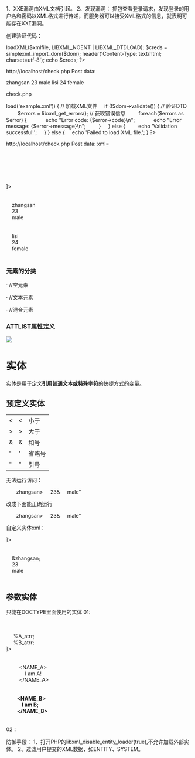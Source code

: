 1、XXE漏洞由XML文档引起。
2、发现漏洞：
抓包查看登录请求，发现登录的用户名和密码以XML格式进行传递，而服务器可以接受XML格式的信息，就表明可能存在XXE漏洞。

创建验证代码：

<?php  
libxml_disable_entity_loader(false);  
$xmlfile = file_get_contents('php://input');  //获取文件内容
//添加异常处理
$dom = new DOMDocument();  
$dom->loadXML($xmlfile, LIBXML_NOENT | LIBXML_DTDLOAD);  
$creds = simplexml_import_dom($dom);  
header('Content-Type: text/html; charset=utf-8');  
echo $creds;  
?>
http://localhost/check.php
Post data:
<?xml version='1.0' ?>
<users>
  <user id='1'>
    <name>zhangsan</name>
    <age>23</age>
    <gender>male</gender>
  </user>
  <user id='2'>
    <name>lisi</name>
    <age>24</age>
    <gender>female</gender>
  </user>
</users>


check.php
<?php  
$xmlString = $_POST['xml'];  
libxml_use_internal_errors(true);  
$dom = new DOMDocument();  
$xmlFile = 'example.xml';  
file_put_contents($xmlFile, $xmlString);  
  
if ($dom->load('example.xml')) { // 加载XML文件  
    if (!$dom->validate()) { // 验证DTD  
        $errors = libxml_get_errors(); // 获取错误信息  
        foreach($errors as $error) {  
            echo "Error code: {$error->code}\n";  
            echo "Error message: {$error->message}\n";  
        }  
    } else {  
        echo 'Validation successful!';  
    }  
} else {  
    echo 'Failed to load XML file.';  
}  
?>


http://localhost/check.php
Post data:
xml=<?xml version='1.0' ?>  
<!DOCTYPE users [  
  <!ELEMENT users ( user+)>  
  <!ELEMENT user ( name,age,gender )>  
  <!ATTLIST user id CDATA #REQUIRED>  
  <!ELEMENT name    (#PCDATA)>  
  <!ELEMENT age    (#PCDATA)>  
  <!ELEMENT gender (#PCDATA)>  
]>  
<users>  
  <user id='1'>  
    <name>zhangsan</name>  
    <age>23</age>  
    <gender>male</gender>  
  </user>  
  <user id='2'>  
    <name>lisi</name>  
    <age>24</age>  
    <gender>female</gender>  
  </user>  
</users>





### **元素的分类**

· <!ELEMENT element-name EMPTY>//空元素

· <!ELEMENT element-name (#PCDATA)>//文本元素

· <!ELEMENT element-name (e1,e2)>//混合元素

### **ATTLIST属性定义**

![](file:///C:\Users\37622\AppData\Local\Temp\ksohtml21892\wps1.jpg) 

# **实体**

实体是用于定义**引用普通文本或特殊字符**的快捷方式的变量。

## **预定义实体**

|   |   |   |
|---|---|---|
|<|<|小于|
|>|>|大于|
|&|&|和号|
|'|'|省略号|
|"|"|引号|


无法运行访问：
<?xml version='1.0' ?>  
<users>  
  <user id='1'>  
    <name>zhangsan></name>  
    <age>23&</age>  
    <gender>male"</gender>  
  </user>  
</users>


改成下面能正确运行

<?xml version='1.0' ?>  
<users>  
  <user id='1'>  
    <name>zhangsan></name>  
    <age>23&</age>  
    <gender>male"</gender>  
  </user>  
</users>


自定义实体xml：
<?xml version='1.0' ?>  
<!DOCTYPE note[  
<!ELEMENT note (name)>  
<!ENTITY zhangsan "zs">  
]>  
<users>  
  <user id='1'>  
    <name>&zhangsan;</name>  
    <age>23</age>  
    <gender>male</gender>  
  </user>  
</users>


## **参数实体**

只能在DOCTYPE里面使用的实体
01:

<?xml  version="1.0" encoding="utf-8"?>  
<!DOCTYPE  ROOT [  
     <!ELEMENT ROOT (A|B)*>  
     <!ENTITY  % A_atrr SYSTEM "A.dtd">  
     <!ENTITY  % B_atrr SYSTEM "B.dtd">  
     %A_atrr;  
     %B_atrr;  
]>  
<ROOT>  
     <A>  
         <NAME_A>  
             I am A!  
         </NAME_A>  
     </A>  
     <B>  
         <NAME_B>  
             I am B;  
         </NAME_B>  
     </B>  
</ROOT>  


02：

<?xml  version="1.0" encoding="utf-8"?>  
<!ELEMENT  A (NAME_A)>  
<!ELEMENT  NAME_A (#PCDATA)>  

<?xml  version="1.0" encoding="utf-8"?>  
<!ELEMENT  B (NAME_B)>  
<!ELEMENT  NAME_B (#PCDATA)>



防御手段：
1、打开PHP的libxml_disable_entity_loader(true),不允许加载外部实体。
2、过滤用户提交的XML数据，如ENTITY、SYSTEM。



